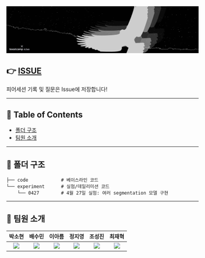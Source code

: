 <div align="center"> 
    <img src="logo.png" alt="logo"/>
</div>

## 👉 [ISSUE](https://github.com/bcaitech1/p3-ims-obd-eagle-eye/issues)

피어세션 기록 및 질문은 Issue에 저장합니다!

---

## 📝 Table of Contents

- [폴더 구조](#-폴더-구조)
- [팀원 소개](#-팀원-소개)

---

## 📁 폴더 구조

```
├── code            # 베이스라인 코드
└── experiment      # 실험/데일리미션 코드
    └── 0427        # 4월 27일 실험: 여러 segmentation 모델 구현
```

---

## 👋 팀원 소개

|                                                                                      박소현                                                                                      |                                                             배수민                                                             |                                                          이아름                                                           |                                                            정지영                                                            |                                                            조성진                                                             |                                                            최재혁                                                             |
| :------------------------------------------------------------------------------------------------------------------------------------------------------------------------------: | :----------------------------------------------------------------------------------------------------------------------------: | :-----------------------------------------------------------------------------------------------------------------------: | :--------------------------------------------------------------------------------------------------------------------------: | :---------------------------------------------------------------------------------------------------------------------------: | :---------------------------------------------------------------------------------------------------------------------------: |
| <a href='https://github.com/CoodingPenguin'><img src='https://avatars.githubusercontent.com/u/37505775?s=460&u=44732fef53503e63d47192ce5c2de747eff5f0c6&v=4' width='200px'/></a> | <a href='https://github.com/bsm8734'><img src='https://avatars.githubusercontent.com/u/35002768?s=460&v=4' width='200px'/></a> | <a href='https://github.com/areum514'><img src='https://avatars.githubusercontent.com/u/31814363?v=4' width='200px'/></a> | <a href='https://github.com/bitwarrior1'><img src='https://avatars.githubusercontent.com/u/28282381?v=4' width='200px'/></a> | <a href='https://github.com/Jo-ad-fontes'><img src='https://avatars.githubusercontent.com/u/44337804?v=4' width='200px'/></a> | <a href='https://github.com/opijae'><img src='https://avatars.githubusercontent.com/u/26226101?s=460&v=4' width='200px'/></a> |
